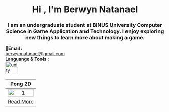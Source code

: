 <h1 align="center">Hi , I'm Berwyn Natanael</h1>
<h3 align="center">I am an undergraduate student at BINUS University Computer Science in Game Application and Technology. I enjoy exploring new things to learn more about making a game.</h3>

**📩Email :** <br>
berwynnatanael@gmail.com
<br>
**Languange & Tools :** <br>
<a href="https://unity.com/" target="_blank" rel="noreferrer"> <img src="https://www.vectorlogo.zone/logos/unity3d/unity3d-icon.svg" alt="unity" width="40" height="40"/> </a>
<br>

<table width="100%">
  <thead>
    <tr>
      <th width="100%" align="center"><a>Pong 2D </a></th> <!--tittle-->
    </tr>
  </thead>
  <tbody>
    <tr>
      <td align="center">
        <img src="https://github.com/user-attachments/assets/312c76a3-3e64-4e4d-8287-57ed6c163388" alt="1" style="width:100%;height:auto;">
      </td>
    </tr>
    <tr>
      <td align="center"><a href="https://github.com/berwynnatanael/LC_Pong2D">Read More</a></td> <!--link1-->
    </tr>
